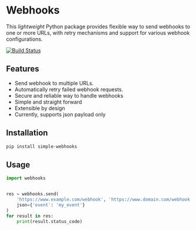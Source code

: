 # Webhooks

This *lightweight* Python package provides flexible way to send webhooks to one or more URLs, with retry mechanisms and support for various webhook configurations.

[![Build Status](https://github.com/levkany/simple-webhooks/actions/workflows/python-publish.yml/badge.svg)]()

## Features
- Send webhook to multiple URLs.
- Automatically retry failed webhook requests.
- Secure and reliable way to handle webhooks
- Simple and straight forward
- Extensible by design
- Currently, supports json payload only

## Installation

```bash
pip install simple-webhooks
```

## Usage

```python
import webhooks


res = webhooks.send(
    'https://www.example.com/webhook', 'https://www.domain.com/webhook',
    json={'event': 'my_event'}
)
for result in res:
    print(result.status_code)
```
